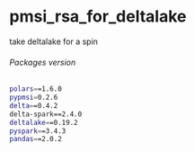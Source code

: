 # pmsi_rsa_for_deltalake

take deltalake for a spin




###### Packages version


```sh
polars==1.6.0
pypmsi=0.2.6
delta==0.4.2
delta-spark==2.4.0
deltalake==0.19.2
pyspark==3.4.3
pandas==2.0.2
```
